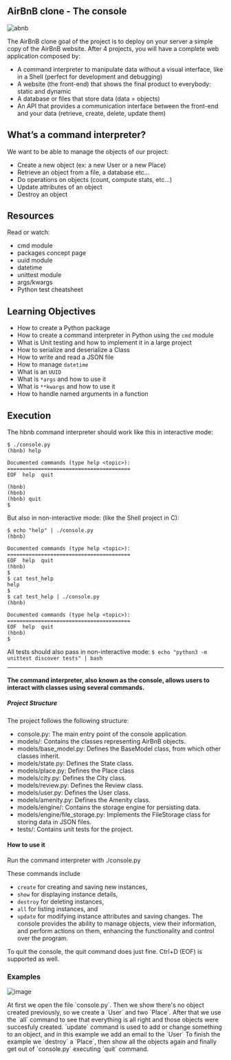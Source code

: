 ## AirBnB clone - The console




![abnb](https://github.com/binbashz/holbertonschool-AirBnB_clone/assets/124454895/de1041e6-7c3d-41bb-8e5a-1c4272dc9c42)

The AirBnB clone goal of the project is to deploy on your server a simple copy of the AirBnB website. After 4 projects, you will have a complete web application composed by:

* A command interpreter to manipulate data without a visual interface, like in a Shell (perfect for development and debugging)
* A website (the front-end) that shows the final product to everybody: static and dynamic
* A database or files that store data (data = objects)
* An API that provides a communication interface between the front-end and your data (retrieve, create, delete, update them)




## What’s a command interpreter?

We want to be able to manage the objects of our project:

-   Create a new object (ex: a new User or a new Place)
-   Retrieve an object from a file, a database etc…
-   Do operations on objects (count, compute stats, etc…)
-   Update attributes of an object
-   Destroy an object

## [](https://github.com/AngeiraT/holbertonschool-AirBnB_clone#resources)Resources

Read or watch:

-   cmd module
-   packages concept page
-   uuid module
-   datetime
-   unittest module
-   args/kwargs
-   Python test cheatsheet

## [](https://github.com/AngeiraT/holbertonschool-AirBnB_clone#learning-objectives)Learning Objectives

-   How to create a Python package
-   How to create a command interpreter in Python using the `cmd` module
-   What is Unit testing and how to implement it in a large project
-   How to serialize and deserialize a Class
-   How to write and read a JSON file
-   How to manage `datetime`
-   What is an `UUID`
-   What is `*args` and how to use it
-   What is `**kwargs` and how to use it
-   How to handle named arguments in a function

## [](https://github.com/AngeiraT/holbertonschool-AirBnB_clone#execution)Execution

The hbnb command interpreter should work like this in interactive mode:

```
$ ./console.py
(hbnb) help

Documented commands (type help <topic>):
========================================
EOF  help  quit

(hbnb) 
(hbnb) 
(hbnb) quit
$
```

But also in non-interactive mode: (like the Shell project in C):

```
$ echo "help" | ./console.py
(hbnb)

Documented commands (type help <topic>):
========================================
EOF  help  quit
(hbnb) 
$
$ cat test_help
help
$
$ cat test_help | ./console.py
(hbnb)

Documented commands (type help <topic>):
========================================
EOF  help  quit
(hbnb) 
$
```

All tests should also pass in non-interactive mode: `$ echo "python3 -m unittest discover tests" | bash`



--------------------------------------------------------------------------------------------------------

#### The command interpreter, also known as the console, allows users to interact with classes using several commands.




##### Project Structure
The project follows the following structure:

* console.py: The main entry point of the console application.
* models/: Contains the classes representing AirBnB objects.
* models/base_model.py: Defines the BaseModel class, from which other classes inherit.
* models/state.py: Defines the State class.
* models/place.py: Defines the Place class
* models/city.py: Defines the City class.
* models/review.py: Defines the Review class.
* models/user.py: Defines the User class.
* models/amenity.py: Defines the Amenity class.
* models/engine/: Contains the storage engine for persisting data.
* models/engine/file_storage.py: Implements the FileStorage class for storing data in JSON files.
* tests/: Contains unit tests for the project.

#### How to use it

Run the command interpreter with ./console.py

These commands include 
* `create` for creating and saving new instances, 
* `show` for displaying instance details,
* `destroy` for deleting instances, 
* `all` for listing instances, and
* `update` for modifying instance attributes and saving changes.
The console provides the ability to manage objects, view their information, and perform actions on them, enhancing the functionality and control over the program.

To quit the console, the quit command does just fine. Ctrl+D (EOF) is supported as well.


### Examples
![image](https://github.com/binbashz/holbertonschool-AirBnB_clone/assets/113607320/1d609b93-1931-49ae-8d31-d068a8dd8515)

At first we open the file ´console.py´. Then we show there's no object created previously, so we create a ´User´ and two ´Place´. After that we use the ´all´ command to see that everything is all right and those objects were succesfuly created.
´update´ command is used to add or change something to an object, and in this example we add an email to the ´User´
To finish the example we ´destroy´ a ´Place´, then show all the objects again and finally get out of ´console.py´ executing ´quit´ command.
